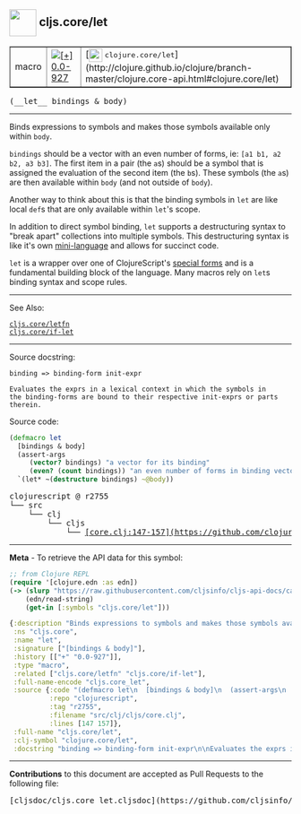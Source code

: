 ## <img width="48px" valign="middle" src="http://i.imgur.com/Hi20huC.png"> cljs.core/let

 <table border="1">
<tr>

<td>macro</td>
<td><a href="https://github.com/cljsinfo/cljs-api-docs/tree/0.0-927"><img valign="middle" alt="[+] 0.0-927" src="https://img.shields.io/badge/+-0.0--927-lightgrey.svg"></a> </td>
<td>
[<img height="24px" valign="middle" src="http://i.imgur.com/1GjPKvB.png"> <samp>clojure.core/let</samp>](http://clojure.github.io/clojure/branch-master/clojure.core-api.html#clojure.core/let)
</td>
</tr>
</table>

 <samp>
(__let__ bindings & body)<br>
</samp>

---

Binds expressions to symbols and makes those symbols available only within
`body`.

`bindings` should be a vector with an even number of forms, ie: `[a1 b1, a2 b2,
a3 b3]`. The first item in a pair (the `a`s) should be a symbol that is assigned
the evaluation of the second item (the `b`s). These symbols (the `a`s) are then
available within `body` (and not outside of `body`).

Another way to think about this is that the binding symbols in `let` are like
local `def`s that are only available within `let`'s scope.

In addition to direct symbol binding, `let` supports a destructuring syntax to
"break apart" collections into multiple symbols. This destructuring syntax is
like it's own [mini-language] and allows for succinct code.

`let` is a wrapper over one of ClojureScript's [special forms] and is a
fundamental building block of the language. Many macros rely on `let`s binding
syntax and scope rules.

[mini-language]:http://blog.jayfields.com/2010/07/clojure-destructuring.html
[special forms]:http://clojure.org/special_forms

---


See Also:

[`cljs.core/letfn`](cljs.core_letfn.md)<br>
[`cljs.core/if-let`](cljs.core_if-let.md)<br>

---

Source docstring:

```
binding => binding-form init-expr

Evaluates the exprs in a lexical context in which the symbols in
the binding-forms are bound to their respective init-exprs or parts
therein.
```

Source code:

```clj
(defmacro let
  [bindings & body]
  (assert-args
     (vector? bindings) "a vector for its binding"
     (even? (count bindings)) "an even number of forms in binding vector")
  `(let* ~(destructure bindings) ~@body))
```

 <pre>
clojurescript @ r2755
└── src
    └── clj
        └── cljs
            └── <ins>[core.clj:147-157](https://github.com/clojure/clojurescript/blob/r2755/src/clj/cljs/core.clj#L147-L157)</ins>
</pre>


---

__Meta__ - To retrieve the API data for this symbol:

```clj
;; from Clojure REPL
(require '[clojure.edn :as edn])
(-> (slurp "https://raw.githubusercontent.com/cljsinfo/cljs-api-docs/catalog/cljs-api.edn")
    (edn/read-string)
    (get-in [:symbols "cljs.core/let"]))
```

```clj
{:description "Binds expressions to symbols and makes those symbols available only within\n`body`.\n\n`bindings` should be a vector with an even number of forms, ie: `[a1 b1, a2 b2,\na3 b3]`. The first item in a pair (the `a`s) should be a symbol that is assigned\nthe evaluation of the second item (the `b`s). These symbols (the `a`s) are then\navailable within `body` (and not outside of `body`).\n\nAnother way to think about this is that the binding symbols in `let` are like\nlocal `def`s that are only available within `let`'s scope.\n\nIn addition to direct symbol binding, `let` supports a destructuring syntax to\n\"break apart\" collections into multiple symbols. This destructuring syntax is\nlike it's own [mini-language] and allows for succinct code.\n\n`let` is a wrapper over one of ClojureScript's [special forms] and is a\nfundamental building block of the language. Many macros rely on `let`s binding\nsyntax and scope rules.\n\n[mini-language]:http://blog.jayfields.com/2010/07/clojure-destructuring.html\n[special forms]:http://clojure.org/special_forms",
 :ns "cljs.core",
 :name "let",
 :signature ["[bindings & body]"],
 :history [["+" "0.0-927"]],
 :type "macro",
 :related ["cljs.core/letfn" "cljs.core/if-let"],
 :full-name-encode "cljs.core_let",
 :source {:code "(defmacro let\n  [bindings & body]\n  (assert-args\n     (vector? bindings) \"a vector for its binding\"\n     (even? (count bindings)) \"an even number of forms in binding vector\")\n  `(let* ~(destructure bindings) ~@body))",
          :repo "clojurescript",
          :tag "r2755",
          :filename "src/clj/cljs/core.clj",
          :lines [147 157]},
 :full-name "cljs.core/let",
 :clj-symbol "clojure.core/let",
 :docstring "binding => binding-form init-expr\n\nEvaluates the exprs in a lexical context in which the symbols in\nthe binding-forms are bound to their respective init-exprs or parts\ntherein."}

```

---

__Contributions__ to this document are accepted as Pull Requests to the following file:

 <pre>
[cljsdoc/cljs.core_let.cljsdoc](https://github.com/cljsinfo/cljs-api-docs/blob/master/cljsdoc/cljs.core_let.cljsdoc)
</pre>

